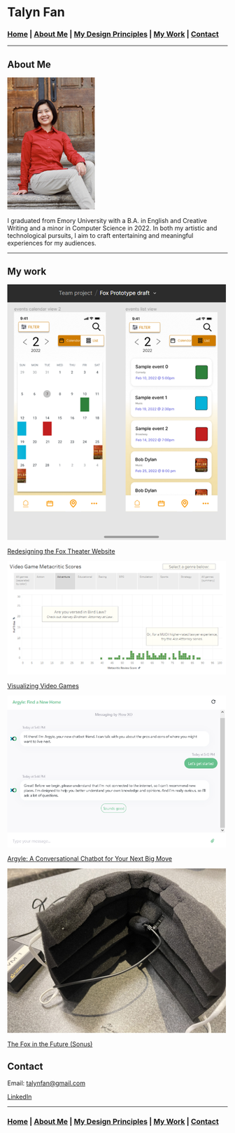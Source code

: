 # Talyn Fan

### [Home](/home.md) | [About Me](#about-me) | [My Design Principles](/my-principles.md) | [My Work](#my-work) | [Contact](#contact)

***

## About Me
<img src="pics/portrait.jpg" alt="Portrait of Talyn Fan" width="200"/>

I graduated from Emory University with a B.A. in English and Creative Writing and a minor in Computer Science in 2022. In both my artistic and technological pursuits, I aim to craft entertaining and meaningful experiences for my audiences.

***

## My work

<img src="pics/fox calendar figma prototype.png" alt="Redesigning the Fox Theater Website" width="500"/> 

[Redesigning the Fox Theater Website](https://medium.com/@talynfan/redesigning-the-fox-theatre-website-8ebb5d3e290d)



<img src="pics/vg adventure.png" alt="Visualizing Video Games" width="500"/>

[Visualizing Video Games](https://medium.com/@talynfan/visualizing-video-games-b97b8d7f8d62)



<img src="pics/argyle ui.png" alt="Argyle: A Conversational Chatbot for Your Next Big Move" width="500"/>

[Argyle: A Conversational Chatbot for Your Next Big Move](https://medium.com/@talynfan/argyle-a-conversational-chatbot-for-your-next-big-move-8d6863f3fba9)



<img src="pics/sonus final.jpg" alt="The Fox in the Future (Sonus)" width="500"/>

[The Fox in the Future (Sonus)](https://medium.com/@talynfan/the-fox-in-the-future-edf1eb87bcba)



## Contact
Email: talynfan@gmail.com

[LinkedIn](https://www.linkedin.com/in/talyn-fan-987652203/)

***

### [Home](/home.md) | [About Me](#about-me) | [My Design Principles](/my-principles.md) | [My Work](#my-work) | [Contact](#contact)
